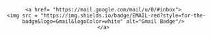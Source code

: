 <div id="badges" align ="center">
  <a href= "https://id.vk.com/account/#/main"
     <img alt="Static Badge" src="https://img.shields.io/badge/build-passing-blue?style=flat&logo=VK&logoColor=Blue&link=https%3A%2F%2Fvk.com%2Fid748018272">
    </a>

    <a href= "https://mail.google.com/mail/u/0/#inbox">
      <img src = "https://img.shields.io/badge/EMAIL-red?style=for-the-badge&logo=Gmail&logoColor=white" alt="Gmail Badge"/>
    </a>
  </div>

     
  
